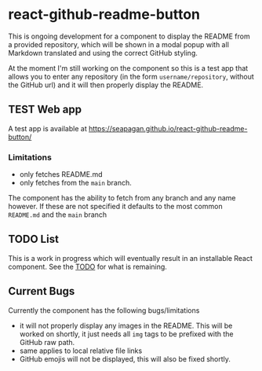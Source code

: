 # react-github-readme-button

This is ongoing development for a component to display the README from a
provided repository, which will be shown in a modal popup with all Markdown
translated and using the correct GitHub styling.

At the moment I'm still working on the component so this is a test app that
allows you to enter any repository (in the form `username/repository`, without
the GitHub url) and it will then properly display the README.

## TEST Web app

A test app is available at <https://seapagan.github.io/react-github-readme-button/>

### Limitations

- only fetches README.md
- only fetches from the `main` branch.

The component has the ability to fetch from any branch and any name however. If
these are not specified it defaults to the most common `README.md` and the
`main` branch

## TODO List

This is a work in progress which will eventually result in an installable React
component. See the [TODO](TODO.md) for what is remaining.

## Current Bugs

Currently the component has the following bugs/limitations

- it will not properly display any images in the README. This will be worked on
  shortly, it just needs all `img` tags to be prefixed with the GitHub raw path.
- same applies to local relative file links
- GitHub emojis will not be displayed, this will also be fixed shortly.
